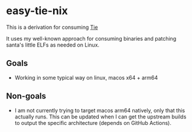# easy-tie-nix

This is a derivation for consuming [Tie](https://github.com/scarf-sh/tie)

It uses my well-known approach for consuming binaries and patching santa's little ELFs as needed on Linux.

## Goals

* Working in some typical way on linux, macos x64 + arm64

## Non-goals

* I am not currently trying to target macos arm64 natively, only that this actually runs. This can be updated when I can get the upstream builds to output the specific architecture (depends on GitHub Actions).
